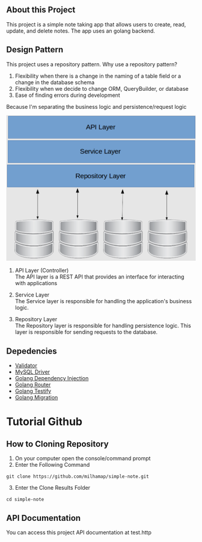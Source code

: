 ## About this Project

This project is a simple note taking app that allows users to create, read, update, and delete notes. The app uses an golang backend.

## Design Pattern

This project uses a repository pattern. Why use a repository pattern?

1. Flexibility when there is a change in the naming of a table field or a change in the database schema
2. Flexibility when we decide to change ORM, QueryBuilder, or database
3. Ease of finding errors during development

Because I'm separating the business logic and persistence/request logic

![Repository Pattern](public/images/Repository-Pattern.png)

1. API Layer (Controller) <br>
   The API layer is a REST API that provides an interface for interacting with applications

2. Service Layer <br>
   The Service layer is responsible for handling the application's business logic.

3. Repository Layer <br>
   The Repository layer is responsible for handling persistence logic. This layer is responsible for sending requests to the database.

## Depedencies

- [Validator](https://github.com/go-playground/validator)
- [MySQL Driver](https://github.com/go-sql-driver/mysql)
- [Golang Dependency Injection](https://github.com/google/wire)
- [Golang Router](https://github.com/julienschmidt/httprouter)
- [Golang Testify](https://github.com/stretchr/testify)
- [Golang Migration](https://github.com/golang-migrate/migrate)

# Tutorial Github

## How to Cloning Repository

1. On your computer open the console/command prompt
2. Enter the Following Command
```
git clone https://github.com/milhamap/simple-note.git
```
3. Enter the Clone Results Folder
```
cd simple-note
```

## API Documentation

You can access this project API documentation at test.http